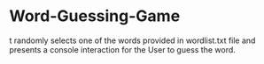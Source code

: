 # Word-Guessing-Game
t randomly selects one of the words provided in wordlist.txt file and presents a console interaction for the User to guess the word.
